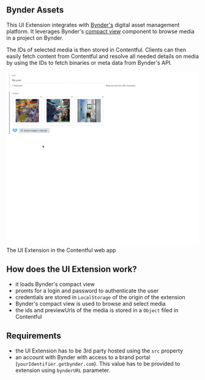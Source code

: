 ## Bynder Assets

This UI Extension integrates with [Bynder's](https://www.bynder.com) digital asset management platform. It leverages Bynder's [compact view](https://developer-docs.bynder.com/UI%20components/#compact-view) component to browse media in a project on Bynder.

The IDs of selected media is then stored in Contentful. Clients can then easily fetch content from Contentful and resolve all needed details on media by using the IDs to fetch binaries or meta data from Bynder's API.

![Screenshot](bynder-dialog-in-action.gif)
The UI Extension in the Contentful web app

## How does the UI Extension work?

- it loads Bynder's compact view
- promts for a login and password to authenticate the user
- credentials are stored in `LocalStorage` of the origin of the extension
- Bynder's compact view is used to browse and select media
- the ids and previewUrls of the media is stored in a `Object` filed in Contentful

## Requirements

- the UI Extension has to be 3rd party hosted using the `src` property
- an account with Bynder with access to a brand portal (`yourIdentifier.getbynder.com`). This value has to be provided to extension using `bynderURL` parameter.
